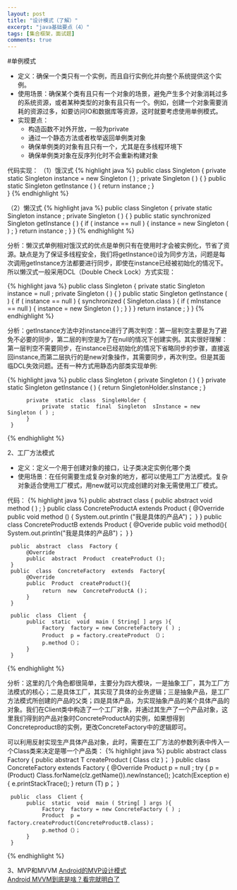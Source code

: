 ```yaml
---
layout: post
title: "设计模式（了解）"
excerpt: "java基础要点（4）"
tags: [集合框架，面试题]
comments: true
---
```


#单例模式
- 定义：确保一个类只有一个实例，而且自行实例化并向整个系统提供这个实例。
- 使用场景：确保某个类有且只有一个对象的场景，避免产生多个对象消耗过多的系统资源，或者某种类型的对象有且只有一个。例如，创建一个对象需要消耗的资源过多，如要访问IO和数据库等资源，这时就要考虑使用单例模式。
- 实现要点：
	- 构造函数不对外开放，一般为private
    - 通过一个静态方法或者枚举返回单例类对象
    - 确保单例类的对象有且只有一个，尤其是在多线程环境下
    - 确保单例类对象在反序列化时不会重新构建对象
    
代码实现：
（1）饿汉式
{% highlight java %}
          public  class Singleton {
               private  static  Singleton  instance = new Singleton ( ) ;
               private  Singleton ( ) { }
               public  static  Singleton  getInstance ( ) {
                    return  instance ;
               }     
          }
{% endhighlight %}

（2）懒汉式
{% highlight java %}
          public  class  Singleton {
               private  static  Singleton  instance ;
               private  Singleton ( ) { }
               public  static  synchronized  Singleton  getInstance ( ) {
                    if ( instance == null ) {
                         instance = new Singleton ( ) ;
                    }
                    return instance ;
               }
          }
{% endhighlight %}

分析：懒汉式单例相对饿汉式的优点是单例只有在使用时才会被实例化，节省了资源。缺点是为了保证多线程安全，我们将getInstance()设为同步方法，问题是每次调用getInstance方法都要进行同步，即使在instance已经被初始化的情况下。所以懒汉式一般采用DCL（Double Check Lock）方式实现：
         
{% highlight java %}
          public  class  Singleton {
               private  static  Singleton  instance = null ;
               private  Singleton ( ) { }
               public  static  Singleton  getInstance ( ) {
                    if ( instance == null ) {
                         synchronized ( Singleton.class ) {
                              if ( mInstance == null ) {
                                   instance = new Singleton ( ) ; 
                              }
                         }
                    }
                    return instance ;
               }
          }
{% endhighlight %}

分析：getInstance方法中对instance进行了两次判空：第一层判空主要是为了避免不必要的同步，第二层的判空是为了在null的情况下创建实例。其实很好理解：第一层判空不需要同步，在instance已经初始化的情况下省略同步的步骤，直接返回instance,而第二层执行的是new对象操作，其需要同步，再次判空。但是其面临DCL失效问题。还有一种方式用静态内部类实现单例:

{% highlight java %}
     public   class  Singleton {
          private  Singleton ( ) { }
          private  static  Singleton  getInstance ( ) {
               return  SingletonHolder.sInstance ;
          }

          private  static  class  SingleHolder {
               private  static  final  Singleton  sInstance = new Singleton ( ) ;
          }
     }
{% endhighlight %}

2、工厂方法模式

- 定义：定义一个用于创建对象的接口，让子类决定实例化哪个类
- 使用场景：在任何需要生成复杂对象的地方，都可以使用工厂方法模式。复杂对象适合使用工厂模式，用new就可以完成创建的对象无需使用工厂模式。

代码：
{% highlight java %}
     public  abstract  class {
          public  abstract  void  method ( ) ; 
     }
     public  class  ConcreteProductA  extends  Product {
          @Override 
          public  void  method () {
               System.out.println ("我是具体的产品A")；
          }
     }
     public  class  ConcreteProductB  extends  Product {
          @Overide
          public  void  method(){
               System.out.println("我是具体的产品B")；
          }
     }
     
     public  abstract  class  Factory {
          @Override
          public  abstract  Product  createProduct ();
     }
     public  class  ConcreteFactory  extends  Factory{
          @Override
          public  Product  createProduct(){
               return  new  ConcreteProductA ()；
          }
     }

     public  class  Client  {
          public  static  void  main ( String[ ] args ){
               Factory  factory = new ConcreteFactory ( ) ;
               Product  p = factory.createProduct （）；
               p.method（）；
          }
     }
{% endhighlight %}

分析：这里的几个角色都很简单，主要分为四大模块，一是抽象工厂，其为工厂方法模式的核心；二是具体工厂，其实现了具体的业务逻辑；三是抽象产品，是工厂方法模式所创建的产品的父类；四是具体产品，为实现抽象产品的某个具体产品的对象。我们在Client类中构造了一个工厂对象，并通过其生产了一个产品对象，这里我们得到的产品对象时ConcreteProductA的实例，如果想得到ConcreteproductB的实例，更改ConcreteFactory中的逻辑即可。

可以利用反射实现生产具体产品对象，此时，需要在工厂方法的参数列表中传入一个Class类来决定是哪一个产品类：
{% highlight java %}
     public  abstract  class  Factory {
          public  abstract  <T extends  Product> T createProduct ( Class <T> clz )；
     }
     public  class  ConcreteFactory  extends  Factory {
          @Override
          Product  p = null ;
          try {
               p = (Product) Class.forName(clz.getName()).newInstance();
          }catch(Exception e){
               e.printStackTrace();
          }
          return  (T) p；
     }

     public  class  Client {
          public  static  void  main ( String[ ] args ){
               Factory  factory = new ConcreteFactory ( ) ;
               Product  p = factory.createProduct(ConcreteProductB.class)；
               p.method（）；
          }
     }
{% endhighlight %}

3、MVP和MVVM
[Android的MVP设计模式](http://blog.waynell.com/2015/05/29/mvp-on-android/)  
[Android MVVM到底是啥？看完就明白了](http://mp.weixin.qq.com/s?__biz=MzA4MjU5NTY0NA==&mid=401410759&idx=1&sn=89f0e3ddf9f21f6a5d4de4388ef2c32f#rd)

     
          
